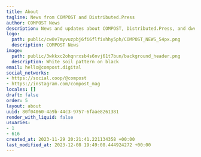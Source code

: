 ```yaml
---
title: About
tagline: News from COMPOST and Distributed.Press
author: COMPOST News
description: News and updates about COMPOST, Distributed.Press, and dweb publishing.
logo:
  path: public/cw0v7myvuzpbj6fi6flfixhhy5ph/COMPOST_NEWS_54px.png
  description: COMPOST News
image:
  path: public/3wkkxc2ohqnrxsb4s6nvj61t7bun/background_header.png
  description: White soil pattern on black
email: hello@compost.digital
social_networks:
- https://social.coop/@compost
- https://instagram.com/compost_mag
locales: []
draft: false
order: 5
layout: about
uuid: 80f04060-4a9b-44c3-9757-6faae8261381
render_with_liquid: false
usuaries:
- 1
- 616
created_at: 2023-11-29 20:21:41.221134358 +00:00
last_modified_at: 2023-12-08 19:49:08.444924272 +00:00
---
```


